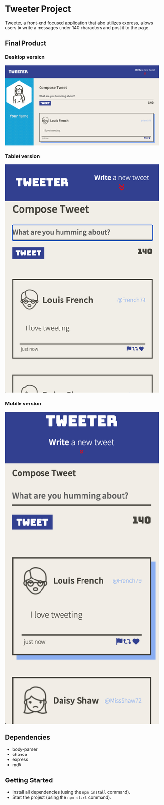 # Tweeter Project

Tweeter, a front-end focused application that also utilizes express, allows users to write a messages under 140 characters and post it to the page.

## Final Product

### Desktop version
!["screenshot of desktop version"](https://github.com/rebecca-romeo/tweeter/blob/master/public/images/desktop.png)

### Tablet version
!["screenshot of tablet version"](https://github.com/rebecca-romeo/tweeter/blob/master/public/images/tablet.png)

### Mobile version
!["screenshot of mobile version"](https://github.com/rebecca-romeo/tweeter/blob/master/public/images/mobile.png)

## Dependencies

- body-parser
- chance
- express
- md5

## Getting Started

- Install all dependencies (using the `npm install` command).
- Start the project (using the `npm start` command).
